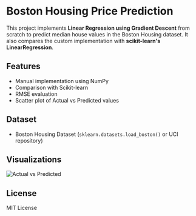 # Boston Housing Price Prediction

This project implements **Linear Regression using Gradient Descent** from scratch to predict median house values in the Boston Housing dataset. It also compares the custom implementation with **scikit-learn's LinearRegression**.

## Features
- Manual implementation using NumPy
- Comparison with Scikit-learn
- RMSE evaluation
- Scatter plot of Actual vs Predicted values

## Dataset
- Boston Housing Dataset (`sklearn.datasets.load_boston()` or UCI repository)

## Visualizations
![Actual vs Predicted](your_image_path.png)

## License
MIT License
